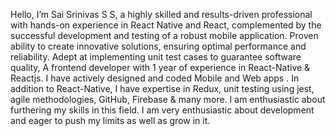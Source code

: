 Hello,
I’m Sai Srinivas S S, a highly skilled and results-driven professional with hands-on experience in React Native and React, complemented by the successful development and testing of a robust mobile application. Proven ability to create innovative solutions, ensuring optimal performance and reliability. Adept at implementing unit test cases to guarantee software quality, A frontend developer with 1 year of experience in React-Native & Reactjs. I have actively designed and coded Mobile and Web apps . In addition to React-Native, I have expertise in Redux, unit testing using jest, agile methodologies, GitHub, Firebase & many more.
I am enthusiastic about furthering my skills in this field. I am very enthusiastic about development and eager to push my limits as well as grow in it.

<!---
saisrinivas2511/saisrinivas2511 is a ✨ special ✨ repository because its `README.md` (this file) appears on your GitHub profile.
You can click the Preview link to take a look at your changes.
--->
